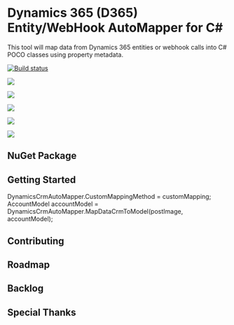 # Dynamics 365 (D365) Entity/WebHook AutoMapper for C#
This tool will map data from Dynamics 365 entities or webhook calls into C# POCO classes using property metadata.

[![Build status](https://ci.appveyor.com/api/projects/status/7y6wth92quqr4ssn?svg=true)](https://ci.appveyor.com/project/mrjamiebowman/dynamics-365-automapper)

![](https://img.shields.io/github/issues/mrjamiebowman/Dynamics-365-AutoMapper.svg?style=for-the-badge)

![](https://img.shields.io/github/forks/mrjamiebowman/Dynamics-365-AutoMapper.svg?style=for-the-badge)

![](https://img.shields.io/github/stars/mrjamiebowman/Dynamics-365-AutoMapper.svg?style=for-the-badge)

![](https://img.shields.io/github/license/mrjamiebowman/Dynamics-365-AutoMapper.svg?style=for-the-badge)

![](https://img.shields.io/twitter/url/https/github.com/mrjamiebowman/Dynamics-365-AutoMapper.svg?style=social?style=for-the-badge)



## NuGet Package

## Getting Started

DynamicsCrmAutoMapper<AccountModel>.CustomMappingMethod = customMapping<AccountModel>;  
AccountModel accountModel = DynamicsCrmAutoMapper<AccountModel>.MapDataCrmToModel(postImage, accountModel);

## Contributing

## Roadmap

## Backlog

## Special Thanks
